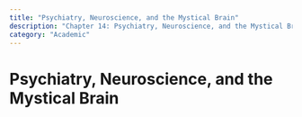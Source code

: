 ```yaml
---
title: "Psychiatry, Neuroscience, and the Mystical Brain"
description: "Chapter 14: Psychiatry, Neuroscience, and the Mystical Brain"
category: "Academic"
---
```


# Psychiatry, Neuroscience, and the Mystical Brain

